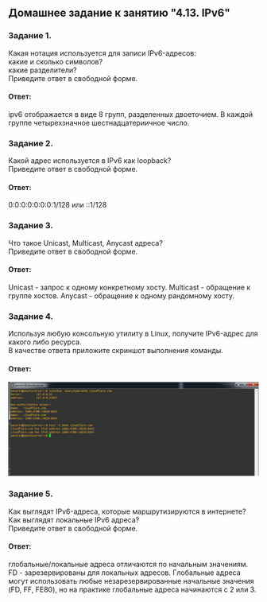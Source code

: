## Домашнее задание к занятию "4.13. IPv6"  

### Задание 1.  
Какая нотация используется для записи IPv6-адресов:  
какие и сколько символов?  
какие разделители?  
Приведите ответ в свободной форме.  

#### Ответ:  
ipv6 отображается в виде 8 групп, разделенных двоеточием. В каждой группе четырехзначное шестнадцатериичное число.

### Задание 2.  
Какой адрес используется в IPv6 как loopback?  
Приведите ответ в свободной форме.  

#### Ответ:  
0:0:0:0:0:0:0:1/128 или ::1/128

### Задание 3.  
Что такое Unicast, Multicast, Anycast адреса?  
Приведите ответ в свободной форме.  

#### Ответ:  
Unicast - запрос к одному конкретному хосту. Multicast - обращение к группе хостов. Anycast - обращение к одному рандомному хосту.

### Задание 4.  
Используя любую консольную утилиту в Linux, получите IPv6-адрес для какого либо ресурса.  
В качестве ответа приложите скриншот выполнения команды.  

#### Ответ:  
![](https://github.com/networksuperman/netology_dev_ops/blob/main/SLINA-19/IT%20System%20and%20OS%20Linux/img/ipv6.jpg)

### Задание 5.  
Как выглядят IPv6-адреса, которые маршрутизируются в интернете?  
Как выглядят локальные IPv6 адреса?  
Приведите ответ в свободной форме.  

#### Ответ:  
глобальные/локальные адреса отличаются по начальным значениям. FD - зарезервированы для локальных адресов. Глобальные адреса могут использовать любые незарезервированные начальные значения (FD, FF, FE80), но на практике глобальные адреса начинаются с 2 или 3.
